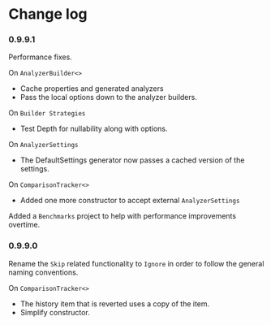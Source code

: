 ﻿# Change log

### 0.9.9.1

Performance fixes.

On `AnalyzerBuilder<>` 
- Cache properties and generated analyzers
- Pass the local options down to the analyzer builders.

On `Builder Strategies`
- Test Depth for nullability along with options.

On `AnalyzerSettings`
- The DefaultSettings generator now passes a cached version of the settings.

On `ComparisonTracker<>`
- Added one more constructor to accept external `AnalyzerSettings`


Added a `Benchmarks` project to help with performance improvements overtime.

### 0.9.9.0

Rename the `Skip` related functionality to `Ignore` in order to follow the general naming conventions.

On `ComparisonTracker<>`
- The history item that is reverted uses a copy of the item.
- Simplify constructor.